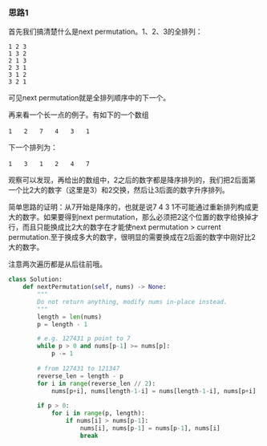 ### 思路1

首先我们搞清楚什么是next permutation。1、2、3的全排列：

```
1 2 3
1 3 2
2 1 3
2 3 1
3 1 2
3 2 1
```

可见next permutation就是全排列顺序中的下一个。

再来看一个长一点的例子。有如下的一个数组

```
1　　2　　7　　4　　3　　1
```

下一个排列为：

```
1　　3　　1　　2　　4　　7
```

观察可以发现，再给出的数组中，2之后的数字都是降序排列的，我们把2后面第一个比2大的数字（这里是3）和2交换，然后让3后面的数字升序排列。

简单思路的证明：从7开始是降序的，也就是说7 4 3 1不可能通过重新排列构成更大的数字。如果要得到next permutation，那么必须把2这个位置的数字给换掉才行，而且只能换成比2大的数字在才能使next permutation > current permutation.至于换成多大的数字，很明显的需要换成在2后面的数字中刚好比2大的数字。

注意两次遍历都是从后往前哦。

```python
class Solution:
    def nextPermutation(self, nums) -> None:
        """
        Do not return anything, modify nums in-place instead.
        """
        length = len(nums)
        p = length - 1

        # e.g. 127431 p point to 7
        while p > 0 and nums[p-1] >= nums[p]:
            p -= 1
        
        # from 127431 to 121347
        reverse_len = length - p
        for i in range(reverse_len // 2):
            nums[p+i], nums[length-1-i] = nums[length-1-i], nums[p+i]
        
        if p > 0:
            for i in range(p, length):
                if nums[i] > nums[p-1]:
                    nums[i], nums[p-1] = nums[p-1], nums[i]
                    break
```